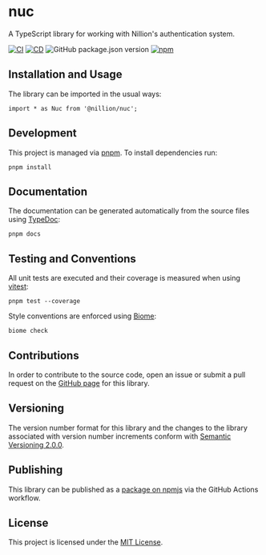 # nuc

A TypeScript library for working with Nillion's authentication system.

[![CI](https://github.com/NillionNetwork/nuc-ts/actions/workflows/ci.yaml/badge.svg)](https://github.com/NillionNetwork/nuc-ts/actions/workflows/ci.yaml)
[![CD](https://github.com/NillionNetwork/nuc-ts/actions/workflows/cd.yaml/badge.svg)](https://github.com/NillionNetwork/nuc-ts/actions/workflows/cd.yaml)
![GitHub package.json version](https://img.shields.io/github/package-json/v/NillionNetwork/nuc-ts)
[![npm](https://img.shields.io/npm/v/@nillion/nuc)](https://www.npmjs.com/package/@nillion/nuc)

## Installation and Usage
The library can be imported in the usual ways:

    import * as Nuc from '@nillion/nuc';

## Development
This project is managed via [pnpm](https://pnpm.io/). To install dependencies run:

    pnpm install

## Documentation
The documentation can be generated automatically from the source files using [TypeDoc](https://typedoc.org/):

    pnpm docs

## Testing and Conventions
All unit tests are executed and their coverage is measured when using [vitest](https://vitest.dev/):

    pnpm test --coverage

Style conventions are enforced using [Biome](https://biomejs.dev/):

    biome check

## Contributions
In order to contribute to the source code, open an issue or submit a pull request on the [GitHub page](https://github.com/nillionnetwork/nuc-ts) for this library.

## Versioning
The version number format for this library and the changes to the library associated with version number increments conform with [Semantic Versioning 2.0.0](https://semver.org/#semantic-versioning-200).

## Publishing
This library can be published as a [package on npmjs](https://www.npmjs.com/package/@nillion/nuc) via the GitHub Actions workflow.

## License
This project is licensed under the [MIT License](./LICENSE).